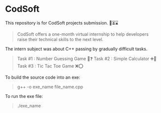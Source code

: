 # CodSoft
This repository is for CodSoft projects submission. 📣⏳⌛
>CodSoft offers a one-month virtual internship to help developers <br>
raise their technical skills to the next level.

The intern subject was about C++ passing by gradually difficult tasks.
>Task #1 : Number Guessing Game 🤔❓
>Task #2 : Simple Calculator ➕🟰
>Task #3 : Tic Tac Toe Game ❌⭕

To build the source code into an exe:
>g++ -o exe_name file_name.cpp

To run the exe file:
>./exe_name

